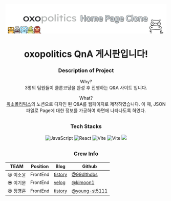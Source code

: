 <img src="./oxoClone_readme.png" alt="oxo clone title" />

<div align=center>

<h1>oxopolitics QnA 게시판입니다!</h1>

<div style="margin-bottom: 30px;">

<div style="margin-bottom: 30px;">

### Description of Project

Why? <br>
3명의 팀원들이 클론코딩을 완성 후 진행하는 Q&A 사이트 입니다.

What? <br>
<a href="https://www.oxopolitics.com/">옥소폴리틱스</a>의 노션으로 디자인 된 Q&A를 웹페이지로 제작하였습니다. 이 때, JSON 파일로 Page에 대한 정보를 가공하여 화면에 나타나도록 하였다.

</div>

<div style="margin-bottom: 30px;">

</div>

### Tech Stacks

<!-- JavaScript -->
<img alt="JavaScript" src ="https://img.shields.io/badge/JavaScript-F7DF1E.svg?&style=for-the-badge&logo=JavaScript&logoColor=black"/>
<!-- React -->
<img alt="React" src ="https://img.shields.io/badge/React-61DAFB.svg?&style=for-the-badge&logo=React&logoColor=black"/>
<!-- Vite -->
<img alt="Vite" src ="https://img.shields.io/badge/Vite-646CFF.svg?&style=for-the-badge&logo=Vite&logoColor=white"/>
<!-- Styled Components -->
<img alt="Vite" src ="https://img.shields.io/badge/styledcomponents-DB7093.svg?&style=for-the-badge&logo=styledcomponents&logoColor=white"/>
<!-- FireBase -->
<img src="https://img.shields.io/badge/Firebase-FFCA28?style=for-the-badge&logo=firebase&logoColor=black"/>

</div>

<div>

### Crew Info

| TEAM                                | Position | Blog                                                      | Github                                                     |
| ----------------------------------- | -------- | --------------------------------------------------------- | ---------------------------------------------------------- |
| :wink: 이소윤 | FrontEnd | <a href="https://programmerplum.tistory.com/">tistory</a> | <a href="https://github.com/99dlthdbs">@99dlthdbs</a>      |
| :sunglasses: 이기문                 | FrontEnd | <a href="https://velog.io/@kimoon212">velog</a>           | <a href="@kimoon1 ">@kimoon1</a>                           |
| :laughing: 정영훈                   | FrontEnd | <a href="https://youngst.tistory.com/7">tistory</a>       | <a href="https://github.com/young-st511">@young-st5111</a> |

</div>

</div>
